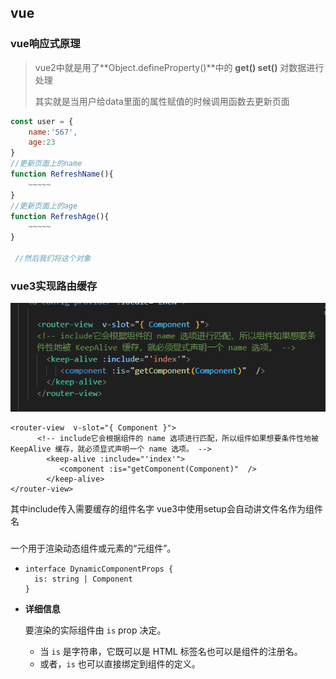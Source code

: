 ## vue

### vue响应式原理

>vue2中就是用了**Object.defineProperty()**中的 **get() set()** 对数据进行处理
>
>其实就是当用户给data里面的属性赋值的时候调用函数去更新页面

```js
const user = {
    name:'567',
    age:23
}
//更新页面上的name
function RefreshName(){
    ~~~~~
}
//更新页面上的age
function RefreshAge(){
    ~~~~~
}

 //然后我们将这个对象
```

### vue3实现路由缓存

![image-20231207153202782](assets/image-20231207153202782.png)

```
<router-view  v-slot="{ Component }">
      <!-- include它会根据组件的 name 选项进行匹配，所以组件如果想要条件性地被 KeepAlive 缓存，就必须显式声明一个 name 选项。 -->
        <keep-alive :include="'index'">
           <component :is="getComponent(Component)"  />
        </keep-alive>
</router-view>
```

其中include传入需要缓存的组件名字  vue3中使用setup会自动讲文件名作为组件名

### <component>

一个用于渲染动态组件或元素的“元组件”。

- ```
  interface DynamicComponentProps {
    is: string | Component
  }
  ```

- **详细信息**

  要渲染的实际组件由 `is` prop 决定。

  - 当 `is` 是字符串，它既可以是 HTML 标签名也可以是组件的注册名。
  - 或者，`is` 也可以直接绑定到组件的定义。

 
